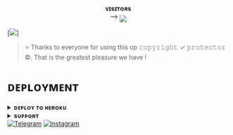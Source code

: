 
<p align="center">
    <b>ᴠɪsɪᴛᴏʀs</b><br>
 -->    <img align="middle" src="https://profile-counter.glitch.me/CHALCOGEN645/count.svg" />
</p>
[<img src="https://telegra.ph/file/36a05fcbed47326719f5c.jpg"/>]

> ⭐️ Thanks to everyone for using this op 𝚌𝚘𝚙𝚢𝚛𝚒𝚐𝚑𝚝 ✓ 𝚙𝚛𝚘𝚝𝚎𝚌𝚝𝚘𝚛 ©️. That is the greatest pleasure we have !


# ᴅᴇᴘʟᴏʏᴍᴇɴᴛ


<details>
<summary><b>ᴅᴇᴘʟᴏʏ ᴛᴏ ʜᴇʀᴏᴋᴜ</b></summary>
<br>

[![Deploy](https://www.herokucdn.com/deploy/button.svg)](https://dashboard.heroku.com/new?template=https://github.com/CHALCOGEN645/STRTING-GENERATOR)

</details>


<details>
<summary><b>sᴜᴘᴘᴏʀᴛ</b></summary>
<br>

<a href="https://t.me/penguin_x_chat"><img src="https://img.shields.io/badge/Join-Telegram%20Channel-red.svg?logo=Telegram"></a>

<a href="https://t.me/penguin_x_support"><img src="https://img.shields.io/badge/Join-Telegram%20Channel-red.svg?logo=Telegram"></a>

</details>
<a href="https://t.me/clxgn"><img title="Telegram" src="https://img.shields.io/badge/CHALCOGEN-%23000000.svg?&style=for-the-badge&logo=telegram&logoColor=61DAFB"></a>
<a href="https://instagram.com/chalocgen645"><img title="Instagram" src="https://img.shields.io/badge/instagram-%23E4405F.svg?&style=for-the-badge&logo=instagram&logoColor=white"></a>
